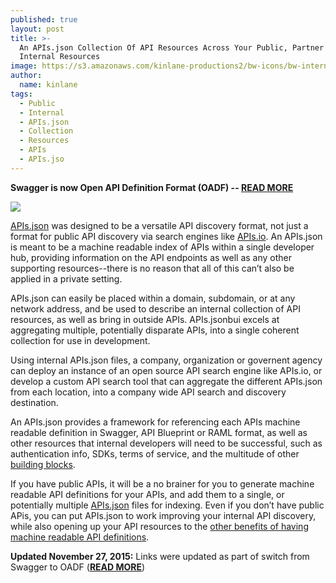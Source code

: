 ```yaml
---
published: true
layout: post
title: >-
  An APIs.json Collection Of API Resources Across Your Public, Partner Or
  Internal Resources
image: https://s3.amazonaws.com/kinlane-productions2/bw-icons/bw-internal-api.png
author:
  name: kinlane
tags:
  - Public
  - Internal
  - APIs.json
  - Collection
  - Resources
  - APIs
  - APIs.jso
---
```

**Swagger is now Open API Definition Format (OADF) -- [**READ MORE**](http://apievangelist.com/2015/11/05/the-swagger-spec-is-reborn-as-open-api-definition-format-oadf-after-being-put-into-open-api-initiative-oai/)**

[![](https://s3.amazonaws.com/kinlane-productions2/bw-icons/bw-internal-api.png)](http://apisjson.org/)

[APIs.json](http://apisjson.org/) was designed to be a versatile API discovery format, not just a format for public API discovery via search engines like [APIs.io](http://apis.io). An APIs.json is meant to be a machine readable index of APIs within a single developer hub, providing information on the API endpoints as well as any other supporting resources--there is no reason that all of this can’t also be applied in a private setting.

APIs.json can easily be placed within a domain, subdomain, or at any network address, and be used to describe an internal collection of API resources, as well as bring in outside APIs. APIs.jsonbui excels at aggregating multiple, potentially disparate APIs, into a single coherent collection for use in development.

Using internal APIs.json files, a company, organization or governent agency can deploy an instance of an open source API search engine like APIs.io, or develop a custom API search tool that can aggregate the different APIs.json from each location, into a company wide API search and discovery destination.

An APIs.json provides a framework for referencing each APIs machine readable definition in Swagger, API Blueprint or RAML format, as well as other resources that internal developers will need to be successful, such as authentication info, SDKs, terms of service, and the multitude of other [building blocks](http://management.apievangelist.com/building-blocks.html).

If you have public APIs, it will be a no brainer for you to generate machine readable API definitions for your APIs, and add them to a single, or potentially multiple [APIs.json](http://apisjson.org/) files for indexing. Even if you don’t have public APis, you can put APIs.json to work improving your internal API discovery, while also opening up your API resources to the [other benefits of having machine readable API definitions](http://apievangelist.com/2014/06/05/what-are-the-incentives-for-creating-machine-readable-api-definitions/).

**Updated November 27, 2015:** Links were updated as part of switch from Swagger to OADF ([**READ MORE**](http://apievangelist.com/2015/11/05/the-swagger-spec-is-reborn-as-open-api-definition-format-oadf-after-being-put-into-open-api-initiative-oai/))